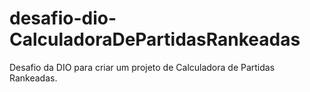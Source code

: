 # desafio-dio-CalculadoraDePartidasRankeadas
Desafio da DIO para criar um projeto de  Calculadora de Partidas Rankeadas.
